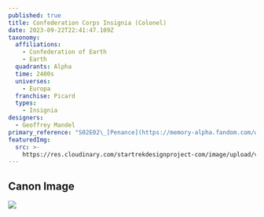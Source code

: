 ```yaml
---
published: true
title: Confederation Corps Insignia (Colonel)
date: 2023-09-22T22:41:47.109Z
taxonomy:
  affiliations:
    - Confederation of Earth
    - Earth
  quadrants: Alpha
  time: 2400s
  universes:
    - Europa
  franchise: Picard
  types:
    - Insignia
designers:
  - Geoffrey Mandel
primary_reference: "S02E02\_[Penance](https://memory-alpha.fandom.com/wiki/Penance_\\(episode\\))\n"
featuredImg:
  src: >-
    https://res.cloudinary.com/startrekdesignproject-com/image/upload/v1695422774/Confederation-Delta-Colonel.png
---
```


## Canon Image

![](https://res.cloudinary.com/startrekdesignproject-com/image/upload/v1695422773/Confederation-Delta-Colonel_PIC-2x2-1.jpg)
